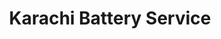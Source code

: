 ---
title: "Karachi Battery Service"
url: /karachi/karachi-battery-service-karachi-battery-19-d-rd-near-sabri-masjid-baldia-town-karachi-karachi-city-sindh-75760-pakistan/
shop: shop
---